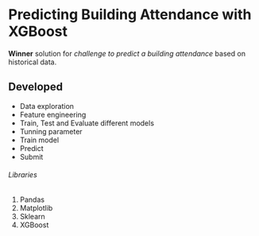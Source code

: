 # Predicting Building Attendance with XGBoost

**Winner** solution for _challenge to predict a building attendance_ based on historical data.

## Developed

* Data exploration
* Feature engineering
* Train, Test and Evaluate different models
* Tunning parameter
* Train model
* Predict
* Submit


###### Libraries

1. Pandas
2. Matplotlib
3. Sklearn
4. XGBoost
